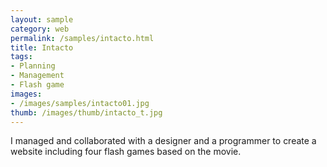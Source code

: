 ```yaml
---
layout: sample
category: web
permalink: /samples/intacto.html
title: Intacto
tags:
- Planning
- Management
- Flash game
images:
- /images/samples/intacto01.jpg
thumb: /images/thumb/intacto_t.jpg
---
```

I managed and collaborated with a designer and a programmer to create a website including four flash games based on the movie.
